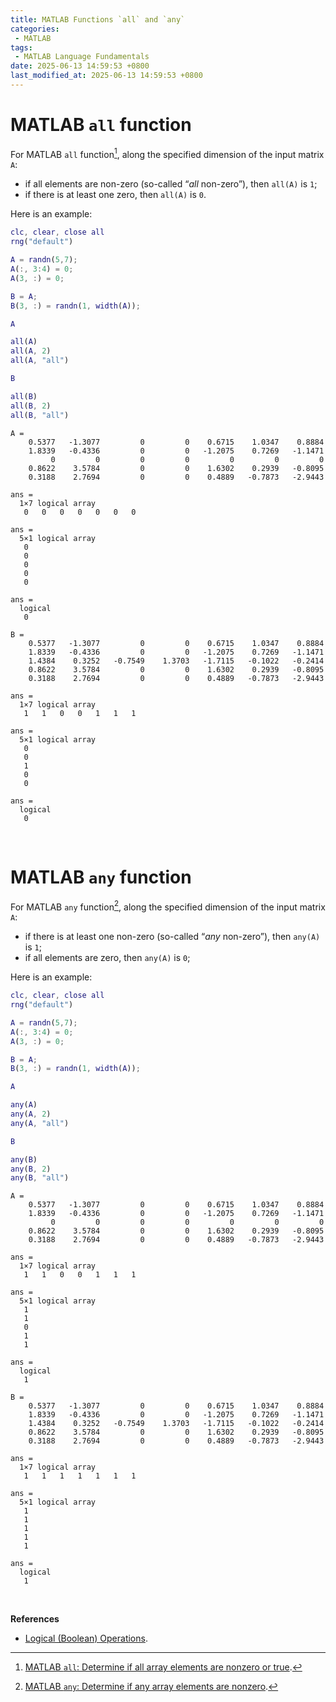 ```yaml
---
title: MATLAB Functions `all` and `any`
categories:
 - MATLAB
tags:
 - MATLAB Language Fundamentals
date: 2025-06-13 14:59:53 +0800
last_modified_at: 2025-06-13 14:59:53 +0800
---
```


# MATLAB `all` function

For MATLAB `all` function[^1], along the specified dimension of the input matrix `A`:

- if all elements are non-zero (so-called “<i class="emphasize">all</i> non-zero”), then `all(A)` is `1`;
- if there is at least one zero, then `all(A)` is `0`.

Here is an example:

```matlab
clc, clear, close all
rng("default")

A = randn(5,7);
A(:, 3:4) = 0;
A(3, :) = 0;

B = A;
B(3, :) = randn(1, width(A));

A

all(A)
all(A, 2)
all(A, "all")

B

all(B)
all(B, 2)
all(B, "all")
```

```
A =
    0.5377   -1.3077         0         0    0.6715    1.0347    0.8884
    1.8339   -0.4336         0         0   -1.2075    0.7269   -1.1471
         0         0         0         0         0         0         0
    0.8622    3.5784         0         0    1.6302    0.2939   -0.8095
    0.3188    2.7694         0         0    0.4889   -0.7873   -2.9443

ans =
  1×7 logical array
   0   0   0   0   0   0   0

ans =
  5×1 logical array
   0
   0
   0
   0
   0

ans =
  logical
   0

B =
    0.5377   -1.3077         0         0    0.6715    1.0347    0.8884
    1.8339   -0.4336         0         0   -1.2075    0.7269   -1.1471
    1.4384    0.3252   -0.7549    1.3703   -1.7115   -0.1022   -0.2414
    0.8622    3.5784         0         0    1.6302    0.2939   -0.8095
    0.3188    2.7694         0         0    0.4889   -0.7873   -2.9443
    
ans =
  1×7 logical array
   1   1   0   0   1   1   1

ans =
  5×1 logical array
   0
   0
   1
   0
   0

ans =
  logical
   0
```

<br>

# MATLAB `any` function

For MATLAB `any` function[^2], along the specified dimension of the input matrix `A`:

- if there is at least one non-zero (so-called “<i class="emphasize">any</i> non-zero”), then `any(A)` is `1`;
- if all elements are zero, then `any(A)` is `0`;

Here is an example:

```matlab
clc, clear, close all
rng("default")

A = randn(5,7);
A(:, 3:4) = 0;
A(3, :) = 0;

B = A;
B(3, :) = randn(1, width(A));

A

any(A)
any(A, 2)
any(A, "all")

B

any(B)
any(B, 2)
any(B, "all")
```

```
A =
    0.5377   -1.3077         0         0    0.6715    1.0347    0.8884
    1.8339   -0.4336         0         0   -1.2075    0.7269   -1.1471
         0         0         0         0         0         0         0
    0.8622    3.5784         0         0    1.6302    0.2939   -0.8095
    0.3188    2.7694         0         0    0.4889   -0.7873   -2.9443

ans =
  1×7 logical array
   1   1   0   0   1   1   1

ans =
  5×1 logical array
   1
   1
   0
   1
   1

ans =
  logical
   1

B =
    0.5377   -1.3077         0         0    0.6715    1.0347    0.8884
    1.8339   -0.4336         0         0   -1.2075    0.7269   -1.1471
    1.4384    0.3252   -0.7549    1.3703   -1.7115   -0.1022   -0.2414
    0.8622    3.5784         0         0    1.6302    0.2939   -0.8095
    0.3188    2.7694         0         0    0.4889   -0.7873   -2.9443

ans =
  1×7 logical array
   1   1   1   1   1   1   1

ans =
  5×1 logical array
   1
   1
   1
   1
   1

ans =
  logical
   1
```

<br>

**References**

- [Logical (Boolean) Operations](https://www.mathworks.com/help/matlab/logical-operations.html?s_tid=CRUX_lftnav).

[^1]: [MATLAB `all`: Determine if all array elements are nonzero or true](https://www.mathworks.com/help/matlab/ref/all.html).
[^2]: [MATLAB `any`: Determine if any array elements are nonzero](https://www.mathworks.com/help/matlab/ref/any.html).